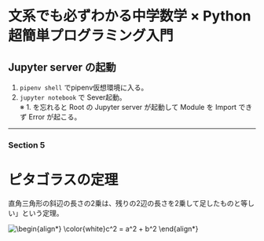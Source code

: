 # 文系でも必ずわかる中学数学 × Python 超簡単プログラミング入門

## Jupyter server の起動

1. `pipenv shell` でpipenv仮想環境に入る。
2. `jupyter notebook` で Sever起動。    
   ※ 1. を忘れると Root の Jupyter server が起動して Module を Import できず Error が起こる。

---

### Section 5

# ピタゴラスの定理

直角三角形の斜辺の長さの2乗は、残りの2辺の長さを2乗して足したものと等しい」という定理。

![\begin{align*} \color{white}c^2 = a^2 + b^2 \end{align*}](https://render.githubusercontent.com/render/math?math=%5Clarge+%5Cdisplaystyle+%5Cbegin%7Balign%2A%7D%0A++%5Ccolor%7Bwhite%7Dc%5E2+%3D+a%5E2+%2B+b%5E2%0A%5Cend%7Balign%2A%7D)